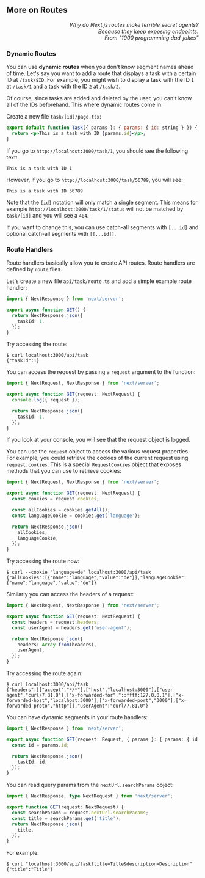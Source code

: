 ## More on Routes

<div style="text-align: right"> <i> Why do Next.js routes make terrible secret agents? <br> Because they keep exposing endpoints. <br> - From "1000 programming dad-jokes" </i> </div>

### Dynamic Routes

You can use **dynamic routes** when you don't know segment names ahead of time.
Let's say you want to add a route that displays a task with a certain ID at `/task/$ID`.
For example, you might wish to display a task with the ID `1` at `/task/1` and a task with the ID `2` at `/task/2`.

Of course, since tasks are added and deleted by the user, you can't know all of the IDs beforehand.
This where dynamic routes come in.

Create a new file `task/[id]/page.tsx`:

```jsx
export default function Task({ params }: { params: { id: string } }) {
  return <p>This is a task with ID {params.id}</p>;
}
```

If you go to `http://localhost:3000/task/1`, you should see the following text:

```
This is a task with ID 1
```

However, if you go to `http://localhost:3000/task/56789`, you will see:

```
This is a task with ID 56789
```

Note that the `[id]` notation will only match a single segment.
This means for example `http://localhost:3000/task/1/status` will not be matched by `task/[id]` and you will see a `404`.

If you want to change this, you can use catch-all segments with `[...id]` and optional catch-all segments with `[[...id]]`.

### Route Handlers

Route handlers basically allow you to create API routes.
Route handlers are defined by `route` files.

Let's create a new file `api/task/route.ts` and add a simple example route handler:

```ts
import { NextResponse } from 'next/server';

export async function GET() {
  return NextResponse.json({
    taskId: 1,
  });
}
```

Try accessing the route:

```
$ curl localhost:3000/api/task
{"taskId":1}
```

You can access the request by passing a `request` argument to the function:

```ts
import { NextRequest, NextResponse } from 'next/server';

export async function GET(request: NextRequest) {
  console.log({ request });

  return NextResponse.json({
    taskId: 1,
  });
}
```

If you look at your console, you will see that the request object is logged.

You can use the `request` object to access the various request properties.
For example, you could retrieve the cookies of the current request using `request.cookies`.
This is a special `RequestCookies` object that exposes methods that you can use to retrieve cookies:

```ts
import { NextRequest, NextResponse } from 'next/server';

export async function GET(request: NextRequest) {
  const cookies = request.cookies;

  const allCookies = cookies.getAll();
  const languageCookie = cookies.get('language');

  return NextResponse.json({
    allCookies,
    languageCookie,
  });
}
```

Try accessing the route now:

```
$ curl --cookie "language=de" localhost:3000/api/task
{"allCookies":[{"name":"language","value":"de"}],"languageCookie":{"name":"language","value":"de"}}
```

Similarly you can access the headers of a request:

```ts
import { NextRequest, NextResponse } from 'next/server';

export async function GET(request: NextRequest) {
  const headers = request.headers;
  const userAgent = headers.get('user-agent');

  return NextResponse.json({
    headers: Array.from(headers),
    userAgent,
  });
}
```

Try accessing the route again:

```
$ curl localhost:3000/api/task
{"headers":[["accept","*/*"],["host","localhost:3000"],["user-agent","curl/7.81.0"],["x-forwarded-for","::ffff:127.0.0.1"],["x-forwarded-host","localhost:3000"],["x-forwarded-port","3000"],["x-forwarded-proto","http"]],"userAgent":"curl/7.81.0"}
```

You can have dynamic segments in your route handlers:

```ts
import { NextResponse } from 'next/server';

export async function GET(request: Request, { params }: { params: { id: string } }) {
  const id = params.id;

  return NextResponse.json({
    taskId: id,
  });
}
```

You can read query params from the `nextUrl.searchParams` object:

```ts
import { NextResponse, type NextRequest } from 'next/server';

export function GET(request: NextRequest) {
  const searchParams = request.nextUrl.searchParams;
  const title = searchParams.get('title');
  return NextResponse.json({
    title,
  });
}
```

For example:

```
$ curl "localhost:3000/api/task?title=Title&description=Description"
{"title":"Title"}
```
